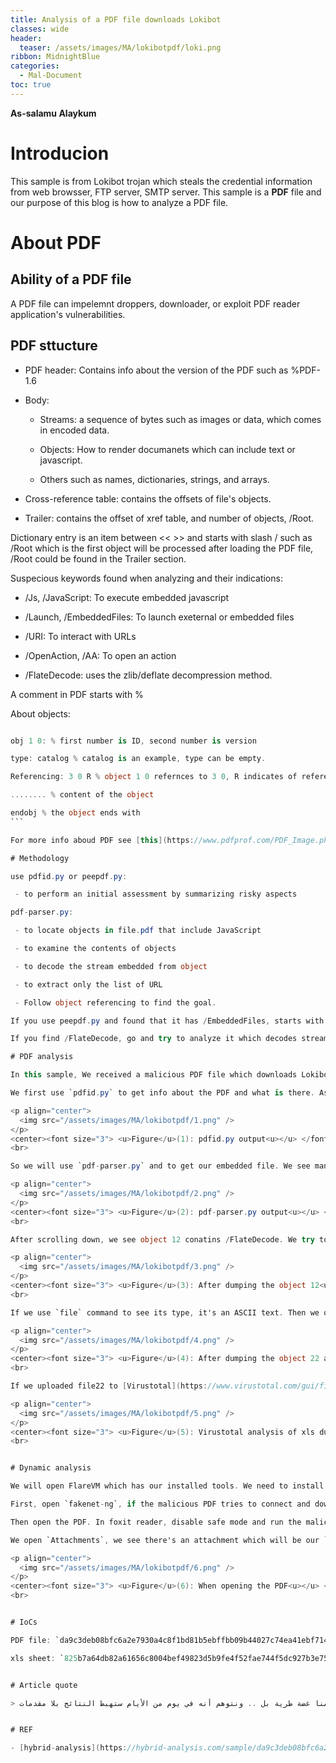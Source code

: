 ```yaml
---
title: Analysis of a PDF file downloads Lokibot 
classes: wide
header:
  teaser: /assets/images/MA/lokibotpdf/loki.png
ribbon: MidnightBlue
categories:
  - Mal-Document
toc: true
---
```


**As-salamu Alaykum**

# Introducion

This sample is from Lokibot trojan which steals the credential information from web browsser, FTP server, SMTP server. This sample is a **PDF** file and our purpose of this blog is how to analyze a PDF file.

# About PDF

## Ability of a PDF file

A PDF file can impelemnt droppers, downloader, or exploit PDF reader application's vulnerabilities. 

## PDF sttucture

- PDF header: Contains info about the version of the PDF such as %PDF-1.6

- Body: 
  
  - Streams: a sequence of bytes such as images or data, which comes in encoded data.

  - Objects: How to render documanets which can include text or javascript.

  - Others such as names, dictionaries, strings, and arrays.

- Cross-reference table: contains the offsets of file's objects.

- Trailer: contains the offset of xref table, and number of objects, /Root.

Dictionary entry is an item between << >> and starts with slash / such as /Root which is the first object will be processed after loading the PDF file, /Root could be found in the Trailer section.

Suspecious keywords found when analyzing and their indications:

 - /Js, /JavaScript: To execute embedded javascript

 - /Launch, /EmbeddedFiles: To launch exeternal or embedded files

 - /URI: To interact with URLs

 - /OpenAction, /AA: To open an action

 - /FlateDecode: uses the zlib/deflate decompression method.

A comment in PDF starts with %

About objects:
````cs

obj 1 0: % first number is ID, second number is version

type: catalog % catalog is an example, type can be empty.

Referencing: 3 0 R % object 1 0 refernces to 3 0, R indicates of referencing

........ % content of the object

endobj % the object ends with
```

For more info aboud PDF see [this](https://www.pdfprof.com/PDF_Image.php?idt=6197&t=41).

# Methodology 

use pdfid.py or peepdf.py:

 - to perform an initial assessment by summarizing risky aspects

pdf-parser.py: 

 - to locate objects in file.pdf that include JavaScript

 - to examine the contents of objects

 - to decode the stream embedded from object

 - to extract only the list of URL

 - Follow object referencing to find the goal.

If you use peepdf.py and found that it has /EmbeddedFiles, starts with the object where is /EmbeddedFiles belongs.

If you find /FlateDecode, go and try to analyze it which decodes stream.

# PDF analysis

In this sample, We received a malicious PDF file which downloads Lokibot malware. So we need to start our analysis quickly using REMnux.

We first use `pdfid.py` to get info about the PDF and what is there. As we see, it has 8 streams and 1 /EmbeddedFiles and 0 javascript files. We can use `peepdf.py` to get which object contains the /EmbeddedFiles but an error occured running. 

<p align="center">
  <img src="/assets/images/MA/lokibotpdf/1.png" />
</p>
<center><font size="3"> <u>Figure</u>(1): pdfid.py output<u></u> </font></center>
<br>

So we will use `pdf-parser.py` and to get our embedded file. We see many objects, Then start with objects which contains /FlateDecode and if we found /EmbeddedFiles go for it. 

<p align="center">
  <img src="/assets/images/MA/lokibotpdf/2.png" />
</p>
<center><font size="3"> <u>Figure</u>(2): pdf-parser.py output<u></u> </font></center>
<br>

After scrolling down, we see object 12 conatins /FlateDecode. We try to decode it and dumping using 

<p align="center">
  <img src="/assets/images/MA/lokibotpdf/3.png" />
</p>
<center><font size="3"> <u>Figure</u>(3): After dumping the object 12<u></u> </font></center>
<br>

If we use `file` command to see its type, it's an ASCII text. Then we open `file12` using `scite` we it's useless. Some objects are useles, it takes time to find the peyload. We examine another object. When we get to object `22`, we our /EmbeddedFiles which is an indicator to that the PDF launches embedded file which has big length. Dump it to `file22` to see it's content and its type. After that we use file command, we notice that it's **Composite Document File V2 Document**  [CFBF](https://en.wikipedia.org/wiki/Compound_File_Binary_Format) is a compound document file format for storing numerous files and streams within a single file on a disk. In our case, this PDF stores an XLS file. 

<p align="center">
  <img src="/assets/images/MA/lokibotpdf/4.png" />
</p>
<center><font size="3"> <u>Figure</u>(4): After dumping the object 22 and it's an xls excel spreadsheet<u></u> </font></center>
<br>

If we uploaded file22 to [Virustotal](https://www.virustotal.com/gui/file/825b7a64db82a61656c8004bef49823d5b9fe4f52fae744f5dc927b3e75a994b/detection) we will find it already uploaded and it's malicous. Our purpose is to get the main payload and that's it. 

<p align="center">
  <img src="/assets/images/MA/lokibotpdf/5.png" />
</p>
<center><font size="3"> <u>Figure</u>(5): Virustotal analysis of xls dumped from PDF<u></u> </font></center>
<br>


# Dynamic analysis

We will open FlareVM which has our installed tools. We need to install PDF reader such as Foxit reader, and Microsoft office. 

First, open `fakenet-ng`, if the malicious PDF tries to connect and download from internet, this PDF sample opens an xls spredsheet.

Then open the PDF. In foxit reader, disable safe mode and run the malicious PDF in privilage mode. 

We open `Attachments`, we see there's an attachment which will be our `xls` spredsheet file. You can open it manually. Double click on it and allow to open it. Then it will open an xls excel spredsheet. **Save** this attachment on your `Desktop` from foxit reader as shown. 

<p align="center">
  <img src="/assets/images/MA/lokibotpdf/6.png" />
</p>
<center><font size="3"> <u>Figure</u>(6): When opening the PDF<u></u> </font></center>
<br>


# IoCs

PDF file: `da9c3deb08bfc6a2e7930a4c8f1bd81b5ebffbb09b44027c74ea41ebf7149f8b`

xls sheet: `825b7a64db82a61656c8004bef49823d5b9fe4f52fae744f5dc927b3e75a994b`


# Article quote

> خططنا في شواهق الجبال، وما زالت أقدامنا غضة طرية بل .. ونتوهم أنه في يوم من الأيام ستهبط النتائج بلا مقدمات


# REF

- [hybrid-analysis](https://hybrid-analysis.com/sample/da9c3deb08bfc6a2e7930a4c8f1bd81b5ebffbb09b44027c74ea41ebf7149f8b/62dd55e6713b0c2fa0315c06)
